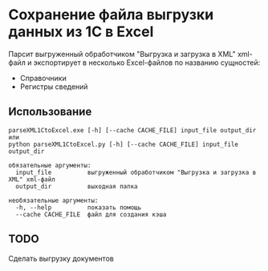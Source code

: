 # Сохранение файла выгрузки данных из 1С в Excel

Парсит выгруженный обработчиком "Выгрузка и загрузка в XML" xml-файл и экспортирует в несколько Excel-файлов по названию сущностей:

* Справочники
* Регистры сведений 

## Использование

    parseXML1CtoExcel.exe [-h] [--cache CACHE_FILE] input_file output_dir
    или
    python parseXML1CtoExcel.py [-h] [--cache CACHE_FILE] input_file output_dir
    
    обязательные аргументы:
      input_file          выгруженный обработчиком "Выгрузка и загрузка в XML" xml-файл
      output_dir          выходная папка
    
    необязательные аргументы:
      -h, --help          показать помощь
      --cache CACHE_FILE  файл для создания кэша

## TODO
Сделать выгрузку документов
